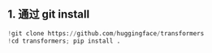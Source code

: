 

## 1. 通过 git install

```python
!git clone https://github.com/huggingface/transformers
!cd transformers; pip install . 
```

